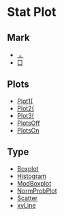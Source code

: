 # Stat Plot


## Mark

 * <a href="../tokens/﹢.md" title="0x80">﹢</a>
 * <a href="../tokens/□.md" title="0x7F">□</a>

## Plots

 * <a href="../tokens/Plot1(.md" title="0xEC">Plot1(</a>
 * <a href="../tokens/Plot2(.md" title="0xED">Plot2(</a>
 * <a href="../tokens/Plot3(.md" title="0xEE">Plot3(</a>
 * <a href="../tokens/PlotsOff.md" title="0xEA">PlotsOff </a>
 * <a href="../tokens/PlotsOn.md" title="0xE9">PlotsOn </a>

## Type

 * <a href="../tokens/Boxplot.md" title="0x05">Boxplot</a>
 * <a href="../tokens/Histogram.md" title="0xFC">Histogram</a>
 * <a href="../tokens/ModBoxplot.md" title="0xBB5A">ModBoxplot</a>
 * <a href="../tokens/NormProbPlot.md" title="0xBB5B">NormProbPlot</a>
 * <a href="../tokens/Scatter.md" title="0xFE">Scatter</a>
 * <a href="../tokens/xyLine.md" title="0xFD">xyLine</a>

